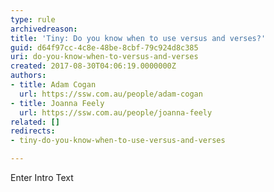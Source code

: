 ```yaml
---
type: rule
archivedreason: 
title: 'Tiny: Do you know when to use versus and verses?'
guid: d64f97cc-4c8e-48be-8cbf-79c924d8c385
uri: do-you-know-when-to-versus-and-verses
created: 2017-08-30T04:06:19.0000000Z
authors:
- title: Adam Cogan
  url: https://ssw.com.au/people/adam-cogan
- title: Joanna Feely
  url: https://ssw.com.au/people/joanna-feely
related: []
redirects:
- tiny-do-you-know-when-to-use-versus-and-verses

---
```



Enter Intro Text
<br><excerpt class='endintro'></excerpt><br>



